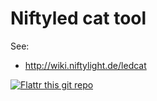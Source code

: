 Niftyled cat tool
=================

See:
* http://wiki.niftylight.de/ledcat


[![Flattr this git repo](http://api.flattr.com/button/flattr-badge-large.png)](https://flattr.com/submit/auto?user_id=niftylight&url=https://github.com/niftylight/ledcat&title=ledcat&language=&tags=github&category=software)
